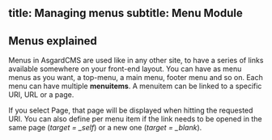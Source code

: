 title: Managing menus
subtitle: Menu Module
-------

## <a class="anchor" name="menus-explained" href="#menus-explained"></a> Menus explained

Menus in AsgardCMS are used like in any other site, to have a series of links available somewhere on your front-end layout. You can have as menu menus as you want, a top-menu, a main menu, footer menu and so on. 
Each menu can have multiple **menuitems**. A menuitem can be linked to a specific URI, URL or a page.

If you select Page, that page will be displayed when hitting the requested URI. You can also define per menu item if the link needs to be opened in the same page (*target = _self*) or a new one (*target = _blank*).

